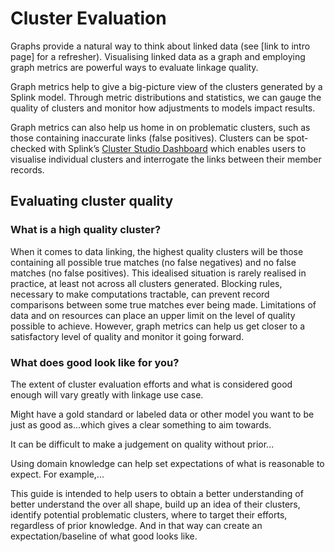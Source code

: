 # Cluster Evaluation

Graphs provide a natural way to think about linked data (see [link to intro page] for a refresher). Visualising linked data as a graph and employing graph metrics are powerful ways to evaluate linkage quality.

Graph metrics help to give a big-picture view of the clusters generated by a Splink model. Through metric distributions and statistics, we can gauge the quality of clusters and monitor how adjustments to models impact results.
<!-- Insights gained can be used to refine linking strategies, leading to more accurate predictions. -->

Graph metrics can also help us home in on problematic clusters, such as those containing inaccurate links (false positives). Clusters can be spot-checked with Splink’s [Cluster Studio Dashboard]() which enables users to visualise individual clusters and interrogate the links between their member records.

<!-- For example, the distribution of cluster sizes can reveal outliers, such as very large clusters, that may require closer examination. -->
<!-- For example, the 'is bridge' metric (see below/name of section) can be a signaller of false positives.  -->

## Evaluating cluster quality

### What is a high quality cluster?
When it comes to data linking, the highest quality clusters will be those containing all possible true matches (no false negatives) and no false matches (no false positives).
This idealised situation is rarely realised in practice, at least not across all clusters generated.
Blocking rules, necessary to make computations tractable, can prevent record comparisons between some true matches ever being made. Limitations of data and on resources can place an upper limit on the level of quality possible to achieve.
However, graph metrics can help us get closer to a satisfactory level of quality and monitor it going forward.

### What does good look like for you?

The extent of cluster evaluation efforts and what is considered good enough will vary greatly with linkage use case. 

Might have a gold standard or labeled data or other model you want to be just as good as...which gives a clear something to aim towards.

It can be difficult to make a judgement on quality without prior...

Using domain knowledge can help set expectations of what is reasonable to expect. For example,...

This guide is intended to help users to obtain a better understanding of better understand the over all shape, build up an idea of their clusters, identify potential problematic clusters, where to target their efforts, regardless of prior knowledge.
And in that way can create an expectation/baseline of what good looks like.
